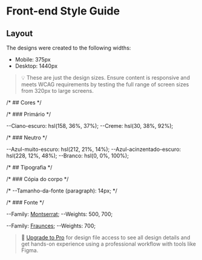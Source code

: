 # Front-end Style Guide

## Layout

The designs were created to the following widths:

- Mobile: 375px
- Desktop: 1440px

> 💡 These are just the design sizes. Ensure content is responsive and meets WCAG requirements by testing the full range of screen sizes from 320px to large screens.

/* ## Cores */

/* ### Primário */

--Ciano-escuro: hsl(158, 36%, 37%);
--Creme: hsl(30, 38%, 92%);

/* ### Neutro */

--Azul-muito-escuro: hsl(212, 21%, 14%);
--Azul-acinzentado-escuro: hsl(228, 12%, 48%);
--Branco: hsl(0, 0%, 100%);

/* ## Tipografia */

/* ### Cópia do corpo */

/* --Tamanho-da-fonte (paragraph): 14px; */

/* ### Fonte */

--Family: [Montserrat](https://fonts.google.com/specimen/Montserrat);
--Weights: 500, 700;

--Family: [Fraunces](https://fonts.google.com/specimen/Fraunces);
--Weights: 700;

> 💎 [Upgrade to Pro](https://www.frontendmentor.io/pro?ref=style-guide) for design file access to see all design details and get hands-on experience using a professional workflow with tools like Figma.
